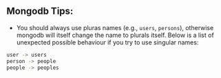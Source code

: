 ## Mongodb Tips:

- You should always use pluras names (e.g., `users`, `persons`), otherwise mongodb will itself change the name to plurals itself. Below is a list of unexpected possible behaviour if you try to use singular names:

```bash
user -> users
person -> people
people -> peoples
```
